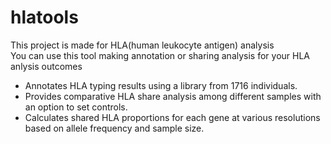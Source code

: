 # hlatools
This project is made for HLA(human leukocyte antigen) analysis  
You can use this tool making annotation or sharing analysis for your HLA anlysis outcomes

- Annotates HLA typing results using a library from 1716 individuals.
- Provides comparative HLA share analysis among different samples with an option to set controls.
- Calculates shared HLA proportions for each gene at various resolutions based on allele frequency and sample size.
